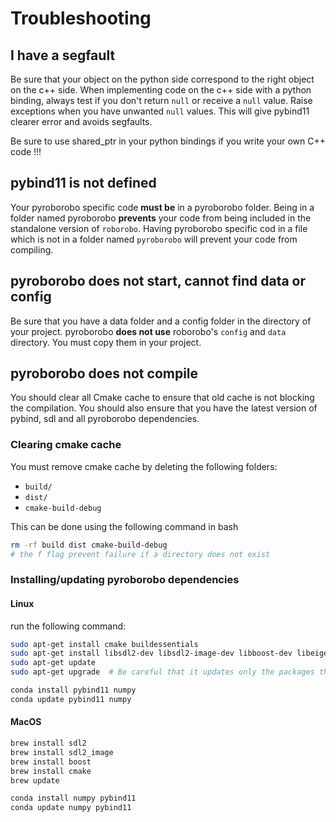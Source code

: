 # Troubleshooting

## I have a segfault

Be sure that your object on the python side correspond to the right object on the c++ side. When implementing code on the c++ side with a python binding, always test if you don't return `null` or receive a `null` value. Raise exceptions when you have unwanted `null` values. This will give pybind11 clearer error and avoids segfaults.

Be sure to use shared_ptr in your python bindings if you write your own C++ code !!!

## pybind11 is not defined

Your pyroborobo specific code **must be** in a pyroborobo folder. Being in a folder named pyroborobo **prevents** your code from being included in the standalone version of ``roborobo``. Having pyroborobo specific cod in a file which is not in a folder named ``pyroborobo`` will prevent your code from compiling.


## pyroborobo does not start, cannot find data or config

Be sure that you have a data folder and a config folder in the directory of your project. pyroborobo **does not use** roborobo's `config` and `data` directory. You must copy them in your project.

## pyroborobo does not compile

You should clear all Cmake cache to ensure that old cache is not blocking the compilation. You should also ensure that you have the latest version of pybind, sdl and all pyroborobo dependencies.

### Clearing cmake cache

You must remove cmake cache by deleting the following folders: 

- `build/`
- `dist/`
- `cmake-build-debug`

This can be done using the following command in bash

```bash
rm -rf build dist cmake-build-debug
# the f flag prevent failure if a directory does not exist
```

### Installing/updating pyroborobo dependencies

#### Linux

run the following command:

```bash
sudo apt-get install cmake buildessentials
sudo apt-get install libsdl2-dev libsdl2-image-dev libboost-dev libeigen3-dev
sudo apt-get update
sudo apt-get upgrade  # Be careful that it updates only the packages that you want to be upgraded
```

```bash
conda install pybind11 numpy
conda update pybind11 numpy
```

#### MacOS

```bash
brew install sdl2
brew install sdl2_image
brew install boost
brew install cmake
brew update
```

```bash
conda install numpy pybind11
conda update numpy pybind11
```